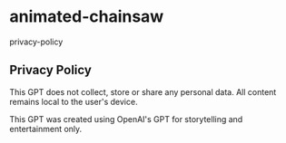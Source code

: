 # animated-chainsaw
privacy-policy
## Privacy Policy

This GPT does not collect, store or share any personal data. All content remains local to the user's device.

This GPT was created using OpenAI's GPT for storytelling and entertainment only.
